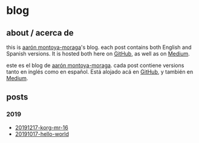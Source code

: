 # blog

## about / acerca de

this is [aarón montoya-moraga](https://montoyamoraga.io/)'s blog. each post contains both English and Spanish versions. It is hosted both here on [GitHub](https://medium.com/montoyamoraga), as well as on [Medium](https://medium.com/montoyamoraga).

este es el blog de [aarón montoya-moraga](https://montoyamoraga.io/). cada post contiene versions tanto en inglés como en español. Está alojado acá en [GitHub](https://medium.com/montoyamoraga), y también en [Medium](https://medium.com/montoyamoraga).

## posts

### 2019

* [20191217-korg-mr-16](/posts/2019/12/220191217-korg-mr-16.md)
* [20191017-hello-world](/posts/2019/10/20191017-hello-world.md)
